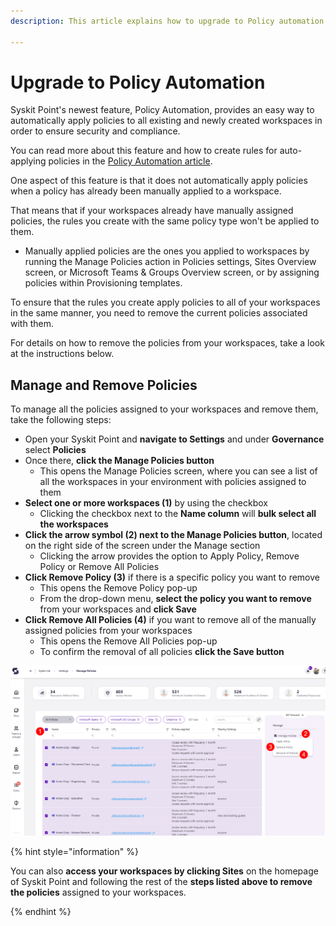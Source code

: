 ```yaml
---
description: This article explains how to upgrade to Policy automation and remove currently assigned policies.

---
```


# Upgrade to Policy Automation

Syskit Point's newest feature, Policy Automation, provides an easy way to automatically apply policies to all existing and newly created workspaces in order to ensure security and compliance.

You can read more about this feature and how to create rules for auto-applying policies in the [Policy Automation article](../automated-workflows/policy-automation.md).

One aspect of this feature is that it does not automatically apply policies when a policy has already been manually applied to a workspace. 

That means that if your workspaces already have manually assigned policies, the rules you create with the same policy type won't be applied to them. 
  * Manually applied policies are the ones you applied to workspaces by running the Manage Policies action in Policies settings, Sites Overview screen, or Microsoft Teams & Groups Overview screen, or by assigning policies within Provisioning templates.  

To ensure that the rules you create apply policies to all of your workspaces in the same manner, you need to remove the current policies associated with them.

For details on how to remove the policies from your workspaces, take a look at the instructions below. 

## Manage and Remove Policies

To manage all the policies assigned to your workspaces and remove them, take the following steps:

* Open your Syskit Point and **navigate to Settings** and under **Governance** select **Policies**
* Once there, **click the Manage Policies button**
  * This opens the Manage Policies screen, where you can see a list of all the workspaces in your environment with policies assigned to them
* **Select one or more workspaces (1)** by using the checkbox
   * Clicking the checkbox next to the **Name column** will **bulk select all the workspaces**
* **Click the arrow symbol (2) next to the Manage Policies button**, located on the right side of the screen under the Manage section
   * Clicking the arrow provides the option to Apply Policy, Remove Policy or Remove All Policies
* **Click Remove Policy (3)** if there is a specific policy you want to remove
   * This opens the Remove Policy pop-up 
   * From the drop-down menu, **select the policy you want to remove** from your workspaces and **click Save**
* **Click Remove All Policies (4)** if you want to remove all of the manually assigned policies from your workspaces
  * This opens the Remove All Policies pop-up
  * To confirm the removal of all policies **click the Save button**

![Manage Policies - Removal](../../.gitbook/assets/upgrade-policy-automation_manage-policies.png)


{% hint style="information" %}

You can also **access your workspaces by clicking Sites** on the homepage of Syskit Point and following the rest of the **steps listed above to remove the policies** assigned to your workspaces.

{% endhint %}
